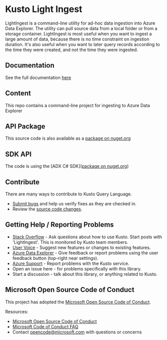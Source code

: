 # Kusto Light Ingest

LightIngest is a command-line utility for ad-hoc data ingestion into Azure Data Explorer. The utility can pull source data from a local folder or from a storage container. LightIngest is most useful when you want to ingest a large amount of data, because there is no time constraint on ingestion duration. It's also useful when you want to later query records according to the time they were created, and not the time they were ingested.

## Documentation

See the full documentation [here](https://learn.microsoft.com/en-us/azure/data-explorer/lightingest)

## Content

This repo contains a command-line project for ingesting to Azure Data Explorer

## API Package

This source code is also available as a [package on nuget.org](https://www.nuget.org/packages/Microsoft.Azure.Kusto.Tools/)

## SDK API

The code is using the [ADX C# SDK]([package on nuget.org](https://www.nuget.org/packages/Microsoft.Azure.Kusto.Ingest)) 

## Contribute

There are many ways to contribute to Kusto Query Language.

* [Submit bugs](https://github.com/Azure/Kusto-Lightingest/issues) and help us verify fixes as they are checked in.
* Review the [source code changes](https://github.com/Azure/Kusto-Lightingest/issues/commits/master).

## Getting Help / Reporting Problems

* [Stack Overflow](https://stackoverflow.com/questions/tagged/azure-data-explorer) - Ask questions about how to use Kusto. Start posts with 'LightIngest'. This is monitored by Kusto team members.
* [User Voice](https://aka.ms/adx.uservoice) - Suggest new features or changes to existing features.
* [Azure Data Explorer](https://dataexplorer.azure.com) - Give feedback or report problems using the user feedback button (top-right near settings).
* [Azure Support](https://learn.microsoft.com/en-us/azure/azure-portal/supportability/how-to-create-azure-support-request) - Report problems with the Kusto service.
* Open an issue here - for problems specifically with this library.
* Start a discussion - talk about this library, or anything related to Kusto.

## Microsoft Open Source Code of Conduct

This project has adopted the [Microsoft Open Source Code of Conduct](https://opensource.microsoft.com/codeofconduct/).

Resources:

* [Microsoft Open Source Code of Conduct](https://opensource.microsoft.com/codeofconduct/)
* [Microsoft Code of Conduct FAQ](https://opensource.microsoft.com/codeofconduct/faq/)
* Contact [opencode@microsoft.com](mailto:opencode@microsoft.com) with questions or concerns




